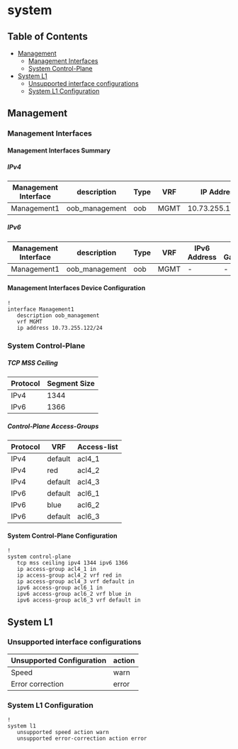 # system

## Table of Contents

- [Management](#management)
  - [Management Interfaces](#management-interfaces)
  - [System Control-Plane](#system-control-plane)
- [System L1](#system-l1)
  - [Unsupported interface configurations](#unsupported-interface-configurations)
  - [System L1 Configuration](#system-l1-configuration)

## Management

### Management Interfaces

#### Management Interfaces Summary

##### IPv4

| Management Interface | description | Type | VRF | IP Address | Gateway |
| -------------------- | ----------- | ---- | --- | ---------- | ------- |
| Management1 | oob_management | oob | MGMT | 10.73.255.122/24 | 10.73.255.2 |

##### IPv6

| Management Interface | description | Type | VRF | IPv6 Address | IPv6 Gateway |
| -------------------- | ----------- | ---- | --- | ------------ | ------------ |
| Management1 | oob_management | oob | MGMT | - | - |

#### Management Interfaces Device Configuration

```eos
!
interface Management1
   description oob_management
   vrf MGMT
   ip address 10.73.255.122/24
```

### System Control-Plane

##### TCP MSS Ceiling

| Protocol | Segment Size |
| -------- | -------------|
| IPv4 | 1344 |
| IPv6 | 1366 |

##### Control-Plane Access-Groups

| Protocol | VRF | Access-list |
| -------- | --- | ------------|
| IPv4 | default | acl4_1 |
| IPv4 | red | acl4_2 |
| IPv4 | default | acl4_3 |
| IPv6 | default | acl6_1 |
| IPv6 | blue | acl6_2 |
| IPv6 | default | acl6_3 |

#### System Control-Plane Configuration

```eos
!
system control-plane
   tcp mss ceiling ipv4 1344 ipv6 1366
   ip access-group acl4_1 in
   ip access-group acl4_2 vrf red in
   ip access-group acl4_3 vrf default in
   ipv6 access-group acl6_1 in
   ipv6 access-group acl6_2 vrf blue in
   ipv6 access-group acl6_3 vrf default in
```

## System L1

### Unsupported interface configurations

| Unsupported Configuration | action |
| ---------------- | -------|
| Speed | warn |
| Error correction | error |

### System L1 Configuration

```eos
!
system l1
   unsupported speed action warn
   unsupported error-correction action error
```
